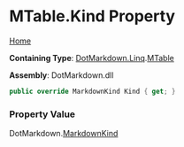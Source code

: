 <a name="_top"></a>

# MTable\.Kind Property

[Home](../../../../README.md#_top)

**Containing Type**: [DotMarkdown.Linq](../../README.md#_top)\.[MTable](../README.md#_top)

**Assembly**: DotMarkdown\.dll

```csharp
public override MarkdownKind Kind { get; }
```

### Property Value

DotMarkdown\.[MarkdownKind](../../../MarkdownKind/README.md#_top)

